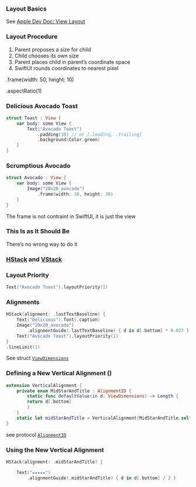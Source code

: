 
### Layout Basics

See [Apple Dev Doc: View Layout](https://developer.apple.com/documentation/swiftui/view/layout)

### Layout Procedure


1. Parent proposes a size for child
2. Child chooses its own size
3. Parent places child in parent’s coordinate space
4. SwiftUI rounds coordinates to nearest pixel


.frame(width: 50, height: 10)

.aspectRatio(1)


### Delicious Avocado Toast

```swift
struct Toast : View {
    var body: some View {
        Text("Avocado Toast")
            .padding(10) // or [.leading, .trailing]
            .background(Color.green)
    }
}
```

### Scrumptious Avocado

```swift
struct Avocado : View {
    var body: some View {
        Image("20x20_avocado")
            .frame(width: 30, height: 30)
    }
}
```


The frame is not contraint in SwiftUI, it is just the view

### This Is as It Should Be

There’s no wrong way to do it

### [HStack](https://developer.apple.com/documentation/swiftui/hstack) and [VStack](https://developer.apple.com/documentation/swiftui/vstack)


### Layout Priority

```swift
Text("Avocado Toast").layoutPriority(1)
```


### Alignments

```swift
HStack(alignment: .lastTextBaseline) {
    Text("Delicious").font(.caption)
    Image("20x20_avocado")
        .alignmentGuide(.lastTextBaseline) { d in d[.bottom] * 0.927 }
    Text("Avocado Toast").layoutPriority(1)
}
.lineLimit(1)
```
See struct [`ViewDimensions`](https://developer.apple.com/documentation/swiftui/viewdimensions)

### Defining a New Vertical Alignment ()

```swift
extension VerticalAlignment {
    private enum MidStarAndTitle : AlignmentID {
        static func defaultValue(in d: ViewDimensions) -> Length {
        return d[.bottom]
        }
    }
    static let midStarAndTitle = VerticalAlignment(MidStarAndTitle.self)
}
```

see protocol [`AlignmentID`](https://developer.apple.com/documentation/swiftui/alignmentid)

### Using the New Vertical Alignment

```swift
HStack(alignment: .midStarAndTitle) {

    Text("★★★★★")
        .alignmentGuide(.midStarAndTitle) { d in d[.bottom] / 2 }

```
